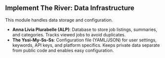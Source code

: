 ## Implement The River: Data Infrastructure

This module handles data storage and configuration.

- **Anna Livia Plurabelle (ALP)**: Database to store job listings, summaries, and categories. Tracks viewed jobs to avoid duplicates.
- **The Yssi-My-Ss-Ss**: Configuration file (YAML/JSON) for user settings, keywords, API keys, and platform specifics. Keeps private data separate from public code and enables easy configuration.
